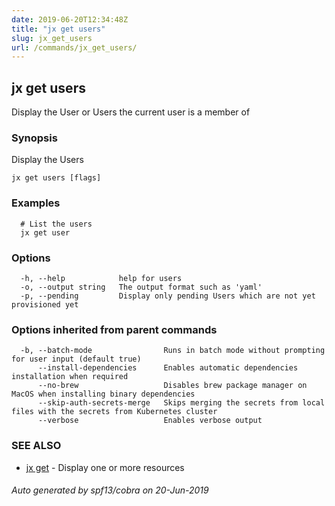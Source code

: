 ```yaml
---
date: 2019-06-20T12:34:48Z
title: "jx get users"
slug: jx_get_users
url: /commands/jx_get_users/
---
```

## jx get users

Display the User or Users the current user is a member of

### Synopsis

Display the Users

```
jx get users [flags]
```

### Examples

```
  # List the users
  jx get user
```

### Options

```
  -h, --help            help for users
  -o, --output string   The output format such as 'yaml'
  -p, --pending         Display only pending Users which are not yet provisioned yet
```

### Options inherited from parent commands

```
  -b, --batch-mode                Runs in batch mode without prompting for user input (default true)
      --install-dependencies      Enables automatic dependencies installation when required
      --no-brew                   Disables brew package manager on MacOS when installing binary dependencies
      --skip-auth-secrets-merge   Skips merging the secrets from local files with the secrets from Kubernetes cluster
      --verbose                   Enables verbose output
```

### SEE ALSO

* [jx get](/commands/jx_get/)	 - Display one or more resources

###### Auto generated by spf13/cobra on 20-Jun-2019

